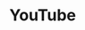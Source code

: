 # YouTube
<sc-dc />
<br />
<dialog>
# What do you like to do in your free time?
## I love watching YouTube [videos/n./2].
# Me, too. what do you watch?
## [Comedies/n./2], mostly. My favorite YouTuber is Ryan Higa.
# Haha! He's funny.
## What do you like to watch?
# I like to watch beauty [tutorials/n.], so I can imporve my [make-up/n./2] skills.
I also like to watch gaming [channels/n./19] of top gammers.
## Nice. If you find some interesting new channels, let me know.
# OK!
</dialog>
